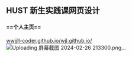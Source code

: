 ## HUST 新生实践课网页设计
#### ==个人主页==
[wwjjll-coder.github.io/wjl.github.io/](https://wwjjll-coder.github.io/wjl.github.io/)
![Uploading 屏幕截图 2024-02-26 213300.png…]()

